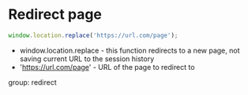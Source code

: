 # Redirect page

```javascript
window.location.replace('https://url.com/page');
```

- window.location.replace - this function redirects to a new page, not saving current URL to the session history
- 'https://url.com/page' - URL of the page to redirect to

group: redirect
